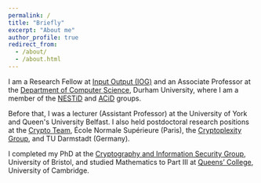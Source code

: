 ```yaml
---
permalink: /
title: "Briefly"
excerpt: "About me"
author_profile: true
redirect_from: 
  - /about/
  - /about.html
---
```


I am a Research Fellow at [Input Output (IOG)](https://iog.io/) and
an Associate Professor at the [Department of Computer Science](https://www.durham.ac.uk/departments/academic/computer-science/research/groups/), Durham University, where I am a member of the [NESTiD](https://nestid.webspace.durham.ac.uk) and [ACiD](https://algorithmscomplexity.webspace.durham.ac.uk) groups. 

Before that, I was a lecturer (Assistant Professor) at the University of York and Queen's University Belfast. I also held postdoctoral research positions at the [Crypto Team](https://crypto.di.ens.fr/web2py), École Normale Supérieure (Paris), the [Cryptoplexity Group](https://www.cryptoplexity.informatik.tu-darmstadt.de/), and TU Darmstadt (Germany).

I completed my PhD at the [Cryptography and Information Security Group](http://www.bris.ac.uk/engineering/research/cryptography/), University of Bristol, and studied Mathematics to Part III at [Queens’ College](https://www.queens.cam.ac.uk/), University of Cambridge.


